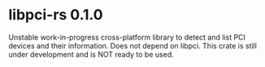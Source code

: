 # libpci-rs 0.1.0
Unstable work-in-progress cross-platform library to detect and list PCI devices and their information. Does not depend on libpci. This crate is still under development and is NOT ready to be used.
